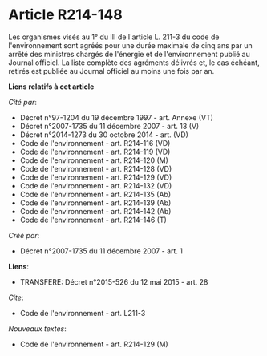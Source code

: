 # Article R214-148

Les organismes visés au 1° du III de l'article L. 211-3 du code de l'environnement sont agréés pour une durée maximale de
cinq ans par un arrêté des ministres chargés de l'énergie et de l'environnement publié au Journal officiel. La liste complète
des agréments délivrés et, le cas échéant, retirés est publiée au Journal officiel au moins une fois par an.

**Liens relatifs à cet article**

_Cité par_:

  - Décret n°97-1204 du 19 décembre 1997 - art. Annexe (VT)
  - Décret n°2007-1735 du 11 décembre 2007 - art. 13 (V)
  - Décret n°2014-1273 du 30 octobre 2014 - art. (VD)
  - Code de l'environnement - art. R214-116 (VD)
  - Code de l'environnement - art. R214-119 (VD)
  - Code de l'environnement - art. R214-120 (M)
  - Code de l'environnement - art. R214-128 (VD)
  - Code de l'environnement - art. R214-129 (VD)
  - Code de l'environnement - art. R214-132 (VD)
  - Code de l'environnement - art. R214-135 (Ab)
  - Code de l'environnement - art. R214-139 (Ab)
  - Code de l'environnement - art. R214-142 (Ab)
  - Code de l'environnement - art. R214-146 (T)

_Créé par_:

  - Décret n°2007-1735 du 11 décembre 2007 - art. 1

**Liens**:

  - TRANSFERE: Décret n°2015-526 du 12 mai 2015 - art. 28

_Cite_:

  - Code de l'environnement - art. L211-3

_Nouveaux textes_:

  - Code de l'environnement - art. R214-129 (M)
